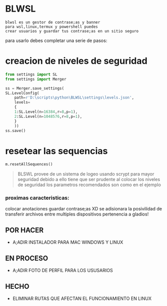 # BLWSL

    blwsl es un gestor de contrase;as y banner 
    para wsl,linux,termux y powershell puedes
    crear usuarios y guardar tus contrase;as en un sitio seguro

para usarlo debes completar una serie de pasos:

# creacion de niveles de seguridad
```py
from settings import SL
from settings import Merger

ss = Merger.save_settings(
SL.LevelConfig(
    path=r'D:\scripts\python\BLWSL\settings\levels.json',
    levels=
    {
    1:SL.Level(n=16384,r=8,p=1),
    2:SL.Level(n=1048576,r=8,p=1),
    }
    ))
ss.save()
```
# resetear las sequencias
```py
m.resetAllSequences()
```

> BLSWL provee de un sistema de logeo usando scrypt para mayor seguridad 
> debido a ello tiene que ser prudente al colocar los niveles de seguridad
> los parametros recomendados son como en el ejemplo 

### proximas caracteristicas:

colocar anotaciones
guardar contrase;as XD
se adisionara la posivilidad de transferir archivos entre multiples dispositivos
pertenencia a gladios!

## POR HACER
* A;ADIR INSTALADOR PARA MAC WINDOWS Y LINUX
## EN PROCESO
* A;ADIR FOTO DE PERFIL PARA LOS USUSARIOS

## HECHO 
* ELIMINAR RUTAS QUE AFECTAN EL FUNCIONAMIENTO EN LINUX
